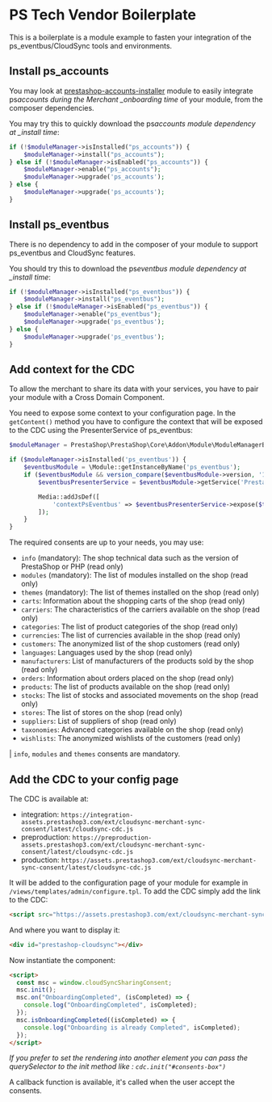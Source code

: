 # PS Tech Vendor Boilerplate

This is a boilerplate is a module example to fasten your integration of the ps_eventbus/CloudSync tools and environments.

## Install ps_accounts

You may look at [prestashop-accounts-installer](https://github.com/PrestaShopCorp/prestashop-accounts-installer) module to easily integrate ps*accounts during the Merchant \_onboarding time* of your module, from the composer dependencies.

You may try this to quickly download the ps*accounts module dependency at \_install time*:

```php
if (!$moduleManager->isInstalled("ps_accounts")) {
    $moduleManager->install("ps_accounts");
} else if (!$moduleManager->isEnabled("ps_accounts")) {
    $moduleManager->enable("ps_accounts");
    $moduleManager->upgrade('ps_accounts');
} else {
    $moduleManager->upgrade('ps_accounts');
}
```

## Install ps_eventbus

There is no dependency to add in the composer of your module to support ps_eventbus and CloudSync features.

You should try this to download the ps*eventbus module dependency at \_install time*:

```php
if (!$moduleManager->isInstalled("ps_eventbus")) {
    $moduleManager->install("ps_eventbus");
} else if (!$moduleManager->isEnabled("ps_eventbus")) {
    $moduleManager->enable("ps_eventbus");
    $moduleManager->upgrade('ps_eventbus');
} else {
    $moduleManager->upgrade('ps_eventbus');
}
```

## Add context for the CDC

To allow the merchant to share its data with your services, you have to pair your module with a Cross Domain Component.

You need to expose some context to your configuration page. In the `getContent()` method you have to configure the context that will be exposed to the CDC using the PresenterService of ps_eventbus:

```php
$moduleManager = PrestaShop\PrestaShop\Core\Addon\Module\ModuleManagerBuilder::getInstance()->build();

if ($moduleManager->isInstalled('ps_eventbus')) {
    $eventbusModule = \Module::getInstanceByName('ps_eventbus');
    if ($eventbusModule && version_compare($eventbusModule->version, '1.9.0', '>=')) {
        $eventbusPresenterService = $eventbusModule->getService('PrestaShop\Module\PsEventbus\Service\PresenterService');

        Media::addJsDef([
            'contextPsEventbus' => $eventbusPresenterService->expose($this, ['info', 'modules', 'themes', 'orders']),
        ]);
    }
}
```

The required consents are up to your needs, you may use:

- `info` (mandatory): The shop technical data such as the version of PrestaShop or PHP (read only)
- `modules` (mandatory): The list of modules installed on the shop (read only)
- `themes` (mandatory): The list of themes installed on the shop (read only)
- `carts`: Information about the shopping carts of the shop (read only)
- `carriers`: The characteristics of the carriers available on the shop (read only)
- `categories`: The list of product categories of the shop (read only)
- `currencies`: The list of currencies available in the shop (read only)
- `customers`: The anonymized list of the shop customers (read only)
- `languages`: Languages used by the shop (read only)
- `manufacturers`: List of manufacturers of the products sold by the shop (read only)
- `orders`: Information about orders placed on the shop (read only)
- `products`: The list of products available on the shop (read only)
- `stocks`: The list of stocks and associated movements on the shop (read only)
- `stores`: The list of stores on the shop (read only)
- `suppliers`: List of suppliers of shop (read only)
- `taxonomies`: Advanced categories available on the shop (read only)
- `wishlists`: The anonymized wishlists of the customers (read only)

| `info`, `modules` and `themes` consents are mandatory.

## Add the CDC to your config page

The CDC is available at:

- integration: `https://integration-assets.prestashop3.com/ext/cloudsync-merchant-sync-consent/latest/cloudsync-cdc.js`
- preproduction: `https://preproduction-assets.prestashop3.com/ext/cloudsync-merchant-sync-consent/latest/cloudsync-cdc.js`
- production: `https://assets.prestashop3.com/ext/cloudsync-merchant-sync-consent/latest/cloudsync-cdc.js`

It will be added to the configuration page of your module for example in `/views/templates/admin/configure.tpl`. To add the CDC simply add the link to the CDC:

```html
<script src="https://assets.prestashop3.com/ext/cloudsync-merchant-sync-consent/latest/cloudsync-cdc.js"></script>
```

And where you want to display it:

```html
<div id="prestashop-cloudsync"></div>
```

Now instantiate the component:

```html
<script>
  const msc = window.cloudSyncSharingConsent;
  msc.init();
  msc.on("OnboardingCompleted", (isCompleted) => {
    console.log("OnboardingCompleted", isCompleted);
  });
  msc.isOnboardingCompleted((isCompleted) => {
    console.log("Onboarding is already Completed", isCompleted);
  });
</script>
```

_If you prefer to set the rendering into another element you can pass the querySelector to the init method like : `cdc.init("#consents-box")`_

A callback function is available, it's called when the user accept the consents.
